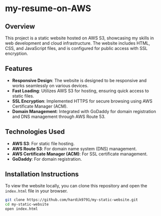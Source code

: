 # my-resume-on-AWS

## Overview
This project is a static website hosted on AWS S3, showcasing my skills in web development and cloud infrastructure. The website includes HTML, CSS, and JavaScript files, and is configured for public access with SSL encryption.

## Features
- **Responsive Design**: The website is designed to be responsive and works seamlessly on various devices.
- **Fast Loading**: Utilizes AWS S3 for hosting, ensuring quick access to static files.
- **SSL Encryption**: Implemented HTTPS for secure browsing using AWS Certificate Manager (ACM).
- **Domain Management**: Integrated with GoDaddy for domain registration and DNS management through AWS Route 53.

## Technologies Used
- **AWS S3**: For static file hosting.
- **AWS Route 53**: For domain name system (DNS) management.
- **AWS Certificate Manager (ACM)**: For SSL certificate management.
- **GoDaddy**: For domain registration.

## Installation Instructions
To view the website locally, you can clone this repository and open the `index.html` file in your browser.

```bash
git clone https://github.com/hardik9791/my-static-website.git
cd my-static-website
open index.html
